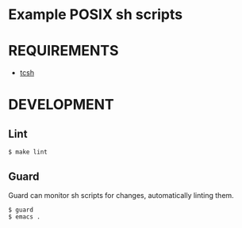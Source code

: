 # Example POSIX sh scripts

# REQUIREMENTS

* [tcsh](http://www.tcsh.org/Welcome)

# DEVELOPMENT

## Lint

```
$ make lint
```

## Guard

Guard can monitor sh scripts for changes, automatically linting them.

```
$ guard
$ emacs .
```
